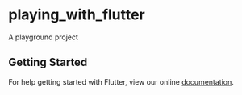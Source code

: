 # playing_with_flutter

A playground project

## Getting Started

For help getting started with Flutter, view our online
[documentation](https://flutter.io/).
